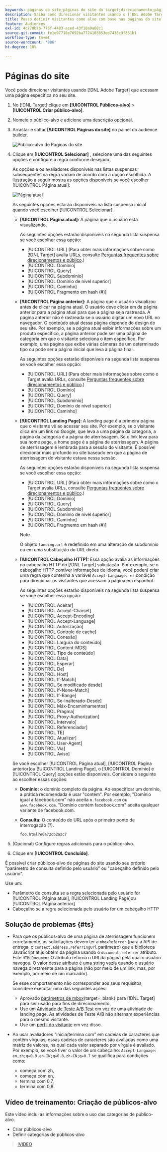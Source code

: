 ```yaml
---
keywords: páginas do site;páginas do site do target;direcionamento;página atual;página atual do target;página anterior;página anterior do target;página de aterrissagem;página de aterrissagem do target;cabeçalho http
description: Saiba como direcionar visitantes usando o [!DNL Adobe Target] que estão em uma página específica do seu site.
title: Posso definir visitantes como alvo com base nas páginas do site?
feature: Audiences
exl-id: 4c770b7b-775f-4483-aced-43f18a9a68c1
source-git-commit: fe1e97710e7692ba7724103853ed7438c3f361b1
workflow-type: tm+mt
source-wordcount: '886'
ht-degree: 18%

---
```


# Páginas do site

Você pode direcionar visitantes usando [!DNL Adobe Target] que acessam uma página específica no seu site.

1. No [!DNL Target] clique em **[!UICONTROL Públicos-alvo]** > **[!UICONTROL Criar público-alvo]**.
1. Nomeie o público-alvo e adicione uma descrição opcional.
1. Arrastar e soltar **[!UICONTROL Páginas do site]** no painel do audience builder.

   ![Público-alvo de Páginas do site](assets/target_site_pages.png)

1. Clique em **[!UICONTROL Selecionar]** , selecione uma das seguintes opções e configure a regra conforme desejado.

   As opções e os avaliadores disponíveis nas listas suspensas subsequentes na regra variam de acordo com a opção escolhida. A ilustração a seguir mostra as opções disponíveis se você escolher [!UICONTROL Página atual]:

   ![Página atual](assets/current-page.png)

   As seguintes opções estarão disponíveis na lista suspensa inicial quando você escolher [!UICONTROL Selecionar].

   * **[!UICONTROL Página atual]:** A página que o usuário está visualizando.

     As seguintes opções estarão disponíveis na segunda lista suspensa se você escolher essa opção:

      * [!UICONTROL URL] (Para obter mais informações sobre como [!DNL Target] avalia URLs, consulte [Perguntas frequentes sobre direcionamentos e público](/help/main/c-target/c-troubleshooting-targets-and-audiences/troubleshooting-targets-and-audiences.md).)
      * [!UICONTROL Domínio]
      * [!UICONTROL Query]
      * [!UICONTROL Subdomínio]
      * [!UICONTROL Domínio de nível superior]
      * [!UICONTROL Caminho]
      * [!UICONTROL Fragmento em hash (#)]

   * **[!UICONTROL Página anterior]:** A página que o usuário visualizou antes de clicar na página atual. O usuário deve clicar em da página anterior para a página atual para que a página seja rastreada. A página anterior não é rastreada se o usuário digitar um novo URL no navegador. O conteúdo atual dessa página depende do design do seu site. Por exemplo, se a página atual exibir informações sobre um produto específico, a página anterior pode ser uma página de categoria em que o visitante seleciona o item específico. Por exemplo, uma página que exibe várias câmeras de um determinado tipo ou pode ser a página inicial que leva à página final.

     As seguintes opções estarão disponíveis na segunda lista suspensa se você escolher essa opção:

      * [!UICONTROL URL] (Para obter mais informações sobre como o Target avalia URLs, consulte [Perguntas frequentes sobre direcionamentos e público](/help/main/c-target/c-troubleshooting-targets-and-audiences/troubleshooting-targets-and-audiences.md).)
      * [!UICONTROL Domínio]
      * [!UICONTROL Query]
      * [!UICONTROL Subdomínio]
      * [!UICONTROL Domínio de nível superior]
      * [!UICONTROL Caminho]

   * **[!UICONTROL Landing Page]:** A landing page é a primeira página que o visitante vê ao acessar seu site. Por exemplo, se o visitante clica em um link no Google, que leva a uma página da categoria, a página da categoria é a página de aterrissagem. Se o link leva para sua home page, a home page é a página de aterrissagem. A página de aterrissagem é lembrada para a sessão do visitante. É possível direcionar mais profundo no site baseado em que a página de aterrissagem do visitante estava nessa sessão.

     As seguintes opções estarão disponíveis na segunda lista suspensa se você escolher essa opção:

      * [!UICONTROL URL] (Para obter mais informações sobre como o Target avalia URLs, consulte [Perguntas frequentes sobre direcionamentos e público](/help/main/c-target/c-troubleshooting-targets-and-audiences/troubleshooting-targets-and-audiences.md).)
      * [!UICONTROL Domínio]
      * [!UICONTROL Query]
      * [!UICONTROL Subdomínio]
      * [!UICONTROL Domínio de nível superior]
      * [!UICONTROL Caminho]
      * [!UICONTROL Fragmento em hash (#)]

     >[!NOTE]
     >
     >O objeto `landing.url` é redefinido em uma alteração de subdomínio ou em uma substituição do URL direto.

   * **[!UICONTROL Cabeçalho HTTP]:** Essa opção avalia as informações no cabeçalho HTTP do [!DNL Target] solicitação. Por exemplo, se o cabeçalho HTTP contiver informações de idioma, você poderá criar uma regra que contenha a variável `Accept-Language: es` condição para direcionar os visitantes que acessam a página em espanhol.

     As seguintes opções estarão disponíveis na segunda lista suspensa se você escolher essa opção:

      * [!UICONTROL Aceitar]
      * [!UICONTROL Accept-Charset]
      * [!UICONTROL Accept-Encoding]
      * [!UICONTROL Accept-Language]
      * [!UICONTROL Autorização]
      * [!UICONTROL Controle de cache]
      * [!UICONTROL Conexão]
      * [!UICONTROL Largura do conteúdo]
      * [!UICONTROL Content-MDS]
      * [!UICONTROL Tipo de conteúdo]
      * [!UICONTROL Data]
      * [!UICONTROL Esperar]
      * [!UICONTROL De]
      * [!UICONTROL Host]
      * [!UICONTROL If-Match]
      * [!UICONTROL Se modificado desde]
      * [!UICONTROL If-None-Match]
      * [!UICONTROL If-Range]
      * [!UICONTROL Se-Inalterado-Desde]
      * [!UICONTROL Máx-Encaminhamentos]
      * [!UICONTROL Pragma]
      * [!UICONTROL Proxy-Authorization]
      * [!UICONTROL Intervalo]
      * [!UICONTROL Referenciador]
      * [!UICONTROL TE]
      * [!UICONTROL Atualizar]
      * [!UICONTROL User-Agent]
      * [!UICONTROL Via]
      * [!UICONTROL Aviso]

   Se você escolher [!UICONTROL Página atual], [!UICONTROL Página anterior]ou [!UICONTROL Landing Page], o [!UICONTROL Domínio] e [!UICONTROL Query] opções estão disponíveis. Considere o seguinte ao escolher essas opções:

   * **Domínio:** o domínio completo da página. Ao especificar um domínio, a prática recomendada é usar &quot;contém&quot;. Por exemplo, &quot;Domínio igual a facebook.com&quot; não aceita `m.facebook.com` ou `www.facebook.com`. &quot;Domínio contém facebook.com&quot; aceita qualquer variante de facebook.com.
   * **Consulta:** O conteúdo do URL após o primeiro ponto de interrogação (?).

     `foo.html?e0a72cb2a2c7`

1. (Opcional) Configure regras adicionais para o público-alvo.
1. Clique em **[!UICONTROL Concluído]**.

É possível criar públicos-alvo de páginas do site usando seu próprio &quot;parâmetro de consulta definido pelo usuário&quot; ou &quot;cabeçalho definido pelo usuário&quot;.

Use um:

* Parâmetro de consulta se a regra selecionada pelo usuário for [!UICONTROL Página atual], [!UICONTROL Landing Page]ou [!UICONTROL Página anterior]
* Cabeçalho se a regra selecionada pelo usuário for um cabeçalho HTTP

## Solução de problemas {#ts}

* Para que os públicos-alvo de uma página de aterrissagem funcionem corretamente, as solicitações devem ter a `mboxReferrer` (para a API de entrega, o `context.address.referringUrl` parâmetro) que a biblioteca JavaScript at.js obtém da página usando o `document.referrer` atributo. Este `HTMLDocument` O atributo retorna o URI da página pela qual o usuário navegou. O valor desse atributo é uma string vazia quando o usuário navega diretamente para a página (não por meio de um link, mas, por exemplo, por meio de um marcador).

  Se esse comportamento não corresponder aos seus requisitos, considere executar uma das seguintes ações:

   * Aprovado [parâmetros de mbox](https://experienceleague.adobe.com/docs/target-dev/developer/client-side/global-mbox/pass-parameters-to-global-mbox.html){target=_blank} para [!DNL Target] para ser usado para fins de direcionamento.
   * Use um [Atividade de Teste A/B Test](/help/main/c-activities/t-test-ab/test-ab.md) em vez de uma atividade de landing page. As atividades de Teste A/B não alternam experiências para o mesmo visitante.
   * Use um [perfil do visitante](/help/main/c-target/c-audiences/c-target-rules/visitor-profile.md) em vez disso.

* Ao usar avaliadores &quot;inicia/termina com&quot; em cadeias de caracteres que contêm vírgulas, essas cadeias de caracteres são avaliadas como uma matriz de valores, na qual cada valor separado por vírgula é avaliado. Por exemplo, se você tiver o valor de um cabeçalho: `Accept-Language: en,zh;q=0.9,en-IN;q=0.8,zh-CN;q=0.7` se qualifica para condições como:
   * começa com zh,
   * começa com en,
   * termina com 0,7,
   * termina com 0,8.

## Vídeo de treinamento: Criação de públicos-alvo

Este vídeo inclui as informações sobre o uso das categorias de público-alvo.

* Criar públicos-alvo
* Definir categorias de públicos-alvo

>[!VIDEO](https://video.tv.adobe.com/v/17392)
